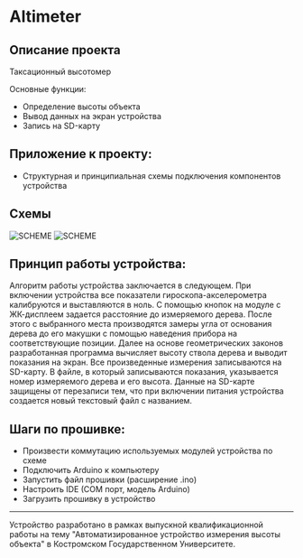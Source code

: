 # Altimeter
## Описание проекта
Таксационный высотомер

Основные функции:
- Определение высоты объекта
- Вывод данных на экран устройства
- Запись на SD-карту 

## Приложение к проекту:
- Структурная и принципиальная схемы подключения компонентов устройства

## Схемы
![SCHEME]()
![SCHEME]()

## Принцип работы устройства:
Алгоритм работы устройства заключается в следующем. 
При включении устройства все показатели гироскопа-акселерометра калибруются и выставляются в ноль. С помощью кнопок на модуле с ЖК-дисплеем задается расстояние до измеряемого дерева. 
После этого с выбранного места производятся замеры угла от основания дерева до его макушки с помощью наведения прибора на соответствующие позиции.
Далее на основе геометрических законов разработанная программа вычисляет высоту ствола дерева и выводит показания на экран. 
Все произведенные измерения записываются на SD-карту. В файле, в который записываются показания, указывается номер измеряемого дерева и его высота. 
Данные на SD-карте защищены от перезаписи тем, что при включении питания устройства создается новый текстовый файл с названием.

## Шаги по прошивке:
* Произвести коммутацию используемых модулей устройства по схеме
* Подключить Arduino к компьютеру
* Запустить файл прошивки (расширение .ino)
* Настроить IDE (COM порт, модель Arduino)
* Загрузить прошивку в устройство

----
Устройство разработано в рамках выпускной квалификационной работы на тему "Автоматизированное устройство измерения высоты объекта" в Костромском Государственном Университете.
